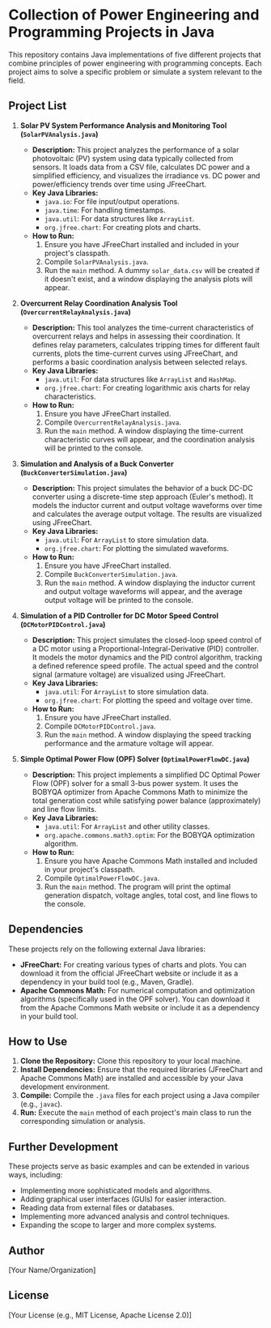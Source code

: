 # Collection of Power Engineering and Programming Projects in Java

This repository contains Java implementations of five different projects that combine principles of power engineering with programming concepts. Each project aims to solve a specific problem or simulate a system relevant to the field.

## Project List

1.  **Solar PV System Performance Analysis and Monitoring Tool (`SolarPVAnalysis.java`)**
    * **Description:** This project analyzes the performance of a solar photovoltaic (PV) system using data typically collected from sensors. It loads data from a CSV file, calculates DC power and a simplified efficiency, and visualizes the irradiance vs. DC power and power/efficiency trends over time using JFreeChart.
    * **Key Java Libraries:**
        * `java.io`: For file input/output operations.
        * `java.time`: For handling timestamps.
        * `java.util`: For data structures like `ArrayList`.
        * `org.jfree.chart`: For creating plots and charts.
    * **How to Run:**
        1.  Ensure you have JFreeChart installed and included in your project's classpath.
        2.  Compile `SolarPVAnalysis.java`.
        3.  Run the `main` method. A dummy `solar_data.csv` will be created if it doesn't exist, and a window displaying the analysis plots will appear.

2.  **Overcurrent Relay Coordination Analysis Tool (`OvercurrentRelayAnalysis.java`)**
    * **Description:** This tool analyzes the time-current characteristics of overcurrent relays and helps in assessing their coordination. It defines relay parameters, calculates tripping times for different fault currents, plots the time-current curves using JFreeChart, and performs a basic coordination analysis between selected relays.
    * **Key Java Libraries:**
        * `java.util`: For data structures like `ArrayList` and `HashMap`.
        * `org.jfree.chart`: For creating logarithmic axis charts for relay characteristics.
    * **How to Run:**
        1.  Ensure you have JFreeChart installed.
        2.  Compile `OvercurrentRelayAnalysis.java`.
        3.  Run the `main` method. A window displaying the time-current characteristic curves will appear, and the coordination analysis will be printed to the console.

3.  **Simulation and Analysis of a Buck Converter (`BuckConverterSimulation.java`)**
    * **Description:** This project simulates the behavior of a buck DC-DC converter using a discrete-time step approach (Euler's method). It models the inductor current and output voltage waveforms over time and calculates the average output voltage. The results are visualized using JFreeChart.
    * **Key Java Libraries:**
        * `java.util`: For `ArrayList` to store simulation data.
        * `org.jfree.chart`: For plotting the simulated waveforms.
    * **How to Run:**
        1.  Ensure you have JFreeChart installed.
        2.  Compile `BuckConverterSimulation.java`.
        3.  Run the `main` method. A window displaying the inductor current and output voltage waveforms will appear, and the average output voltage will be printed to the console.

4.  **Simulation of a PID Controller for DC Motor Speed Control (`DCMotorPIDControl.java`)**
    * **Description:** This project simulates the closed-loop speed control of a DC motor using a Proportional-Integral-Derivative (PID) controller. It models the motor dynamics and the PID control algorithm, tracking a defined reference speed profile. The actual speed and the control signal (armature voltage) are visualized using JFreeChart.
    * **Key Java Libraries:**
        * `java.util`: For `ArrayList` to store simulation data.
        * `org.jfree.chart`: For plotting the speed and voltage over time.
    * **How to Run:**
        1.  Ensure you have JFreeChart installed.
        2.  Compile `DCMotorPIDControl.java`.
        3.  Run the `main` method. A window displaying the speed tracking performance and the armature voltage will appear.

5.  **Simple Optimal Power Flow (OPF) Solver (`OptimalPowerFlowDC.java`)**
    * **Description:** This project implements a simplified DC Optimal Power Flow (OPF) solver for a small 3-bus power system. It uses the BOBYQA optimizer from Apache Commons Math to minimize the total generation cost while satisfying power balance (approximately) and line flow limits.
    * **Key Java Libraries:**
        * `java.util`: For `ArrayList` and other utility classes.
        * `org.apache.commons.math3.optim`: For the BOBYQA optimization algorithm.
    * **How to Run:**
        1.  Ensure you have Apache Commons Math installed and included in your project's classpath.
        2.  Compile `OptimalPowerFlowDC.java`.
        3.  Run the `main` method. The program will print the optimal generation dispatch, voltage angles, total cost, and line flows to the console.

## Dependencies

These projects rely on the following external Java libraries:

* **JFreeChart:** For creating various types of charts and plots. You can download it from the official JFreeChart website or include it as a dependency in your build tool (e.g., Maven, Gradle).
* **Apache Commons Math:** For numerical computation and optimization algorithms (specifically used in the OPF solver). You can download it from the Apache Commons Math website or include it as a dependency in your build tool.

## How to Use

1.  **Clone the Repository:** Clone this repository to your local machine.
2.  **Install Dependencies:** Ensure that the required libraries (JFreeChart and Apache Commons Math) are installed and accessible by your Java development environment.
3.  **Compile:** Compile the `.java` files for each project using a Java compiler (e.g., `javac`).
4.  **Run:** Execute the `main` method of each project's main class to run the corresponding simulation or analysis.

## Further Development

These projects serve as basic examples and can be extended in various ways, including:

* Implementing more sophisticated models and algorithms.
* Adding graphical user interfaces (GUIs) for easier interaction.
* Reading data from external files or databases.
* Implementing more advanced analysis and control techniques.
* Expanding the scope to larger and more complex systems.

## Author

[Your Name/Organization]

## License

[Your License (e.g., MIT License, Apache License 2.0)]
